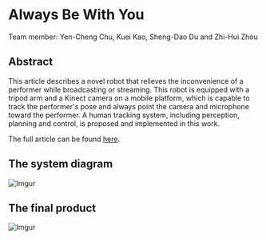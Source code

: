 # Always Be With You
Team member: Yen-Cheng Chu, Kuei Kao, Sheng-Dao Du and Zhi-Hui Zhou

## Abstract
This article describes a novel robot that relieves the inconvenience of a performer while broadcasting or streaming. This robot is equipped with a tripod arm and a Kinect camera on a mobile platform, which is capable to track the performer's pose and always point the camera and microphone toward the performer. A human tracking system, including perception, planning and control, is proposed and implemented in this work.

The full article can be found [here](https://drive.google.com/file/d/16RxJ0yzTzKrwCT3KkiG4givMyFus49SX/view?usp=sharing).

## The system diagram
![Imgur](https://i.imgur.com/Ky2Nvbd.png)

## The final product
![Imgur](https://i.imgur.com/783rmyw.jpg)
